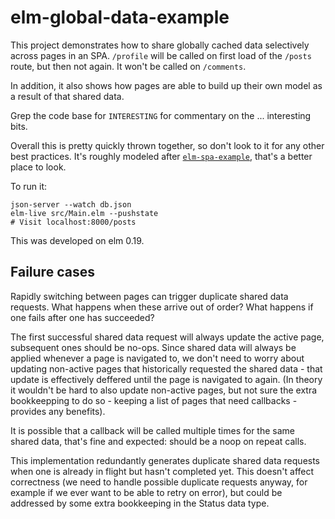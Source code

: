 elm-global-data-example
=======================

This project demonstrates how to share globally cached data selectively across
pages in an SPA. `/profile` will be called on first load of the `/posts`
route, but then not again. It won't be called on `/comments`.

In addition, it also shows how pages are able to build up their own model as a
result of that shared data.

Grep the code base for `INTERESTING` for commentary on the ... interesting
bits.

Overall this is pretty quickly thrown together, so don't look to it for any
other best practices. It's roughly modeled after
[`elm-spa-example`](https://github.com/rtfeldman/elm-spa-example/), that's a
better place to look.

To run it:

    json-server --watch db.json
    elm-live src/Main.elm --pushstate
    # Visit localhost:8000/posts

This was developed on elm 0.19.

Failure cases
-------------

Rapidly switching between pages can trigger duplicate shared data requests.
What happens when these arrive out of order? What happens if one fails after
one has succeeded?

The first successful shared data request will always update the active page,
subsequent ones should be no-ops. Since shared data will always be applied
whenever a page is navigated to, we don't need to worry about updating
non-active pages that historically requested the shared data - that update is
effectively deffered until the page is navigated to again. (In theory it
wouldn't be hard to also update non-active pages, but not sure the extra
bookkeepping to do so - keeping a list of pages that need callbacks - provides
any benefits).

It is possible that a callback will be called multiple times for the same
shared data, that's fine and expected: should be a noop on repeat calls.

This implementation redundantly generates duplicate shared data requests when
one is already in flight but hasn't completed yet. This doesn't affect
correctness (we need to handle possible duplicate requests anyway, for example
if we ever want to be able to retry on error), but could be addressed by some
extra bookkeeping in the Status data type.
